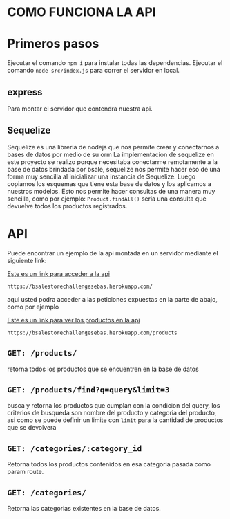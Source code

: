

# COMO FUNCIONA LA API

# Primeros pasos
Ejecutar el comando `npm i` para instalar todas las dependencias.
Ejecutar el comando `node src/index.js` para correr el servidor en local.

## express
Para montar el servidor que contendra nuestra api.

## Sequelize
Sequelize es una libreria de nodejs que nos permite crear y conectarnos a bases de datos por medio de su orm
La implementacion de sequelize en este proyecto se realizo porque necesitaba conectarme remotamente a la base de datos brindada por bsale,
sequelize nos permite hacer eso de una forma muy sencilla al inicializar una instancia de Sequelize.
Luego copiamos los esquemas que tiene esta base de datos y los aplicamos a nuestros modelos.
Esto nos permite hacer consultas de una manera muy sencilla, como por ejemplo: `Product.findAll()` seria una consulta que devuelve todos los productos registrados.

# API
Puede encontrar un ejemplo de la api montada en un servidor mediante el siguiente link:

[Este es un link para acceder a la api](https://bsalestorechallengesebas.herokuapp.com/)

`https://bsalestorechallengesebas.herokuapp.com/`

aqui usted podra acceder a las peticiones expuestas en la parte de abajo, como por ejemplo 

[Este es un link para ver los productos en la api](https://bsalestorechallengesebas.herokuapp.com/products)

`https://bsalestorechallengesebas.herokuapp.com/products`


## `GET: /products/`
retorna todos los productos que se encuentren en la base de datos

## `GET: /products/find?q=query&limit=3`
busca y retorna los productos que cumplan con la condicion del query, los criterios de busqueda son nombre del producto y categoria del producto, asi como se puede definir un limite con `limit` para la cantidad de productos que se devolvera

## `GET: /categories/:category_id`
Retorna todos los productos contenidos en esa categoria pasada como param route.

## `GET: /categories/`
Retorna las categorias existentes en la base de datos.
